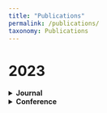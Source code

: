 ```yaml
---
title: "Publications"
permalink: /publications/
taxonomy: Publications
---
```


# 2023


<details> <summary><b>Journal</b></summary>

**test**

test


- Peng Chen, Jian Wang, Hongfei Lin, Di Zhao, Zhihao Yang. **Few-shot biomedical named entity recognition via knowledge-guided instance generation and prompt contrastive learning**. *Bioinformatics*, 2023, 39(8): btad496.[[paper]](https://doi.org/10.1093/bioinformatics/btad496)[[code]](https://github.com/cpmss521/KGPC)
- Peng Chen, Jian Wang, Hongfei Lin, Yijia Zhang, Zhihao Yang. Knowledge Adaptive Multi-way Matching Network for Biomedical Named Entity Recognition via Machine Reading Comprehension. IEEE/ACM Transactions on Computational Biology and Bioinformatics, 2023, 20(3): 2101-2111. [paper][code]

</details>

<details>
  <summary><b>Conference</b></summary>

- Jinzhong Ning, Zhihao Yang, Yuanyuan Sun, Zhizheng Wang, Hongfei Lin. OD-RTE: A One-Stage Object Detection Framework for Relational Triple Extraction [C]. In Proceedings of the 61st Annual Meeting of the Association for Computational Linguistics (ACL), Volume 1: Long Papers, 2023, 11120-11135. [paper][code]

- Jinzhong Ning, Zhihao Yang, Zhizheng Wang, Yuanyuan Sun, Hongfei Lin. ODEE: A One-Stage Object Detection Framework for Overlapping and Nested Event Extraction [C]. In Proceedings of the Thirty-Second International Joint Conference on Artificial Intelligence (IJCAI), Main Track, 2023, 5170-5178. [paper][code]

- Yingwen Zhao, Zhihao Yang, Yongkai Hong, Yumeng Yang, Lei Wang, Yin Zhang, Hongfei Lin, and Jian Wang. Protein Function Prediction with Functional and Topological Knowledge of Gene Ontology [J]. IEEE Transactions on NanoBioscience, 2023, 22(4): 755 - 762. [paper][code]

- Yunzhi Qiu, Xiaokun Zhang, Weiwei Wang, Tongxuan Zhang, Bo Xu and Hongfei Lin. KESDT: knowledge enhanced shallow and deep Transformer for detecting adverse drug reactions [C]. In Natural Language Processing and Chinese Computing (NLPCC), 2023, 14303: 601-613 [paper]
</details>
